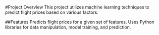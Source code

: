 #Project Overview
This project utilizes machine learning techniques to predict flight prices based on various factors.

##Features
Predicts flight prices for a given set of features.
Uses Python libraries for data manipulation, model training, and prediction.
